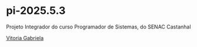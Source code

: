 # pi-2025.5.3
Projeto Integrador do curso Programador de Sistemas, do SENAC Castanhal

[Vitoria Gabriela](https://github.com/Flower891/)
